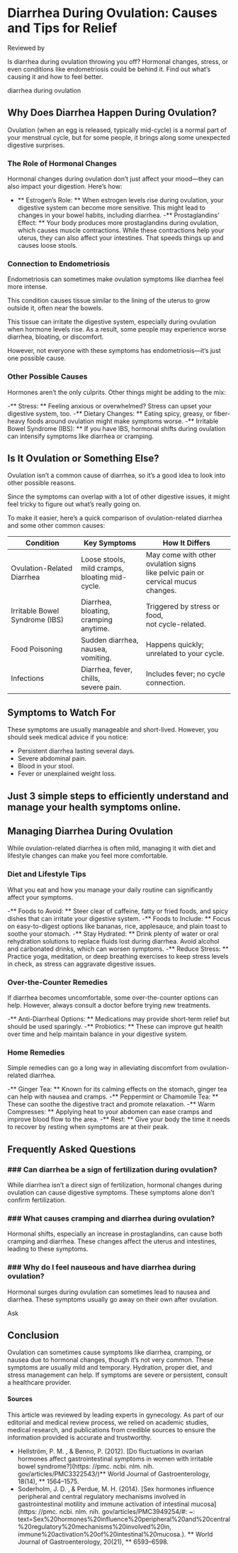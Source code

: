 # Diarrhea During Ovulation: Causes and Tips for Relief

Reviewed by

Is diarrhea during ovulation throwing you off? Hormonal changes, stress, or even conditions like endometriosis could be behind it. Find out what’s causing it and how to feel better.

diarrhea during ovulation
## Why Does Diarrhea Happen During Ovulation?

Ovulation (when an egg is released, typically mid-cycle) is a normal part of your menstrual cycle, but for some people, it brings along some unexpected digestive surprises.

### The Role of Hormonal Changes

Hormonal changes during ovulation don’t just affect your mood—they can also impact your digestion. Here’s how:

- ** Estrogen’s Role: ** When estrogen levels rise during ovulation, your digestive system can become more sensitive. This might lead to changes in your bowel habits, including diarrhea.
-** Prostaglandins’ Effect: ** Your body produces more prostaglandins during ovulation, which causes muscle contractions. While these contractions help your uterus, they can also affect your intestines. That speeds things up and causes loose stools.

### Connection to Endometriosis

Endometriosis can sometimes make ovulation symptoms like diarrhea feel more intense.

This condition causes tissue similar to the lining of the uterus to grow outside it, often near the bowels.

This tissue can irritate the digestive system, especially during ovulation when hormone levels rise. As a result, some people may experience worse diarrhea, bloating, or discomfort.

However, not everyone with these symptoms has endometriosis—it’s just one possible cause.

### Other Possible Causes

Hormones aren’t the only culprits. Other things might be adding to the mix:

-** Stress: ** Feeling anxious or overwhelmed? Stress can upset your digestive system, too.
-** Dietary Changes: ** Eating spicy, greasy, or fiber-heavy foods around ovulation might make symptoms worse.
-** Irritable Bowel Syndrome (IBS): ** If you have IBS, hormonal shifts during ovulation can intensify symptoms like diarrhea or cramping.

## Is It Ovulation or Something Else?

Ovulation isn’t a common cause of diarrhea, so it’s a good idea to look into other possible reasons.

Since the symptoms can overlap with a lot of other digestive issues, it might feel tricky to figure out what’s really going on.

To make it easier, here’s a quick comparison of ovulation-related diarrhea and some other common causes:

| Condition | Key Symptoms | How It Differs |
| --- | --- | --- |
| Ovulation-Related Diarrhea | Loose stools, mild cramps, <br> bloating mid-cycle. | May come with other ovulation signs<br> like pelvic pain or cervical mucus changes. |
| Irritable Bowel Syndrome (IBS) | Diarrhea, bloating, <br> cramping anytime. | Triggered by stress or food, <br> not cycle-related. |
| Food Poisoning | Sudden diarrhea, nausea, <br> vomiting. | Happens quickly; unrelated to your cycle. |
| Infections | Diarrhea, fever, chills, <br> severe pain. | Includes fever; no cycle connection. |

## Symptoms to Watch For

These symptoms are usually manageable and short-lived. However, you should seek medical advice if you notice:

- Persistent diarrhea lasting several days.
- Severe abdominal pain.
- Blood in your stool.
- Fever or unexplained weight loss.

## Just 3 simple steps to efficiently understand and manage your health symptoms online.

## Managing Diarrhea During Ovulation

While ovulation-related diarrhea is often mild, managing it with diet and lifestyle changes can make you feel more comfortable.

### Diet and Lifestyle Tips

What you eat and how you manage your daily routine can significantly affect your symptoms.

-** Foods to Avoid: ** Steer clear of caffeine, fatty or fried foods, and spicy dishes that can irritate your digestive system.
-** Foods to Include: ** Focus on easy-to-digest options like bananas, rice, applesauce, and plain toast to soothe your stomach.
-** Stay Hydrated: ** Drink plenty of water or oral rehydration solutions to replace fluids lost during diarrhea. Avoid alcohol and carbonated drinks, which can worsen symptoms.
-** Reduce Stress: ** Practice yoga, meditation, or deep breathing exercises to keep stress levels in check, as stress can aggravate digestive issues.

### Over-the-Counter Remedies

If diarrhea becomes uncomfortable, some over-the-counter options can help. However, always consult a doctor before trying new treatments.

-** Anti-Diarrheal Options: ** Medications may provide short-term relief but should be used sparingly.
-** Probiotics: ** These can improve gut health over time and help maintain balance in your digestive system.

### Home Remedies

Simple remedies can go a long way in alleviating discomfort from ovulation-related diarrhea.

-** Ginger Tea: ** Known for its calming effects on the stomach, ginger tea can help with nausea and cramps.
-** Peppermint or Chamomile Tea: ** These can soothe the digestive tract and promote relaxation.
-** Warm Compresses: ** Applying heat to your abdomen can ease cramps and improve blood flow to the area.
-** Rest: ** Give your body the time it needs to recover by resting when symptoms are at their peak.

## Frequently Asked Questions

### \#\#\# Can diarrhea be a sign of fertilization during ovulation?

While diarrhea isn’t a direct sign of fertilization, hormonal changes during ovulation can cause digestive symptoms. These symptoms alone don’t confirm fertilization.

### \#\#\# What causes cramping and diarrhea during ovulation?

Hormonal shifts, especially an increase in prostaglandins, can cause both cramping and diarrhea. These changes affect the uterus and intestines, leading to these symptoms.

### \#\#\# Why do I feel nauseous and have diarrhea during ovulation?

Hormonal surges during ovulation can sometimes lead to nausea and diarrhea. These symptoms usually go away on their own after ovulation.

 Ask 

## Conclusion

Ovulation can sometimes cause symptoms like diarrhea, cramping, or nausea due to hormonal changes, though it’s not very common. These symptoms are usually mild and temporary. Hydration, proper diet, and stress management can help. If symptoms are severe or persistent, consult a healthcare provider.

#### Sources

This article was reviewed by leading experts in gynecology. As part of our editorial and medical review process, we relied on academic studies, medical research, and publications from credible sources to ensure the information provided is accurate and trustworthy.

- Hellström, P. M. , & Benno, P. (2012). [Do fluctuations in ovarian hormones affect gastrointestinal symptoms in women with irritable bowel syndrome?](https: //pmc. ncbi. nlm. nih. gov/articles/PMC3322543/)** World Journal of Gastroenterology, 18(14), ** 1564–1575.
- Soderholm, J. D. , & Perdue, M. H. (2014). [Sex hormones influence peripheral and central regulatory mechanisms involved in gastrointestinal motility and immune activation of intestinal mucosa](https: //pmc. ncbi. nlm. nih. gov/articles/PMC3949254/#: ~: text=Sex%20hormones%20influence%20peripheral%20and%20central%20regulatory%20mechanisms%20involved%20in, immune%20activation%20of%20intestinal%20mucosa.). ** World Journal of Gastroenterology, 20(21), ** 6593–6598.
